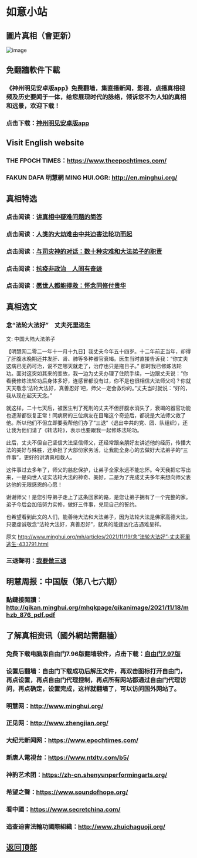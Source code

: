 # 如意小站

## 圖片真相（會更新）

![image](https://user-images.githubusercontent.com/79625284/142600267-0b9671f6-b7fe-42d4-816e-a1d616f8ce09.png)

## 免翻牆軟件下載

### 《神州明见安卓版app》免费翻墙，集直播新闻，影视，点播真相视频及历史要闻于一体，给您展现时代的脉络，倾诉您不为人知的真相和远景，欢迎下载！

### 点击下载：[神州明见安卓版app](https://github.com/pinhe91/tuiguang/files/7240768/_5.1.zip)

## Visit English website

### THE FPOCH TIMES：https://www.theepochtimes.com/

### FAKUN DAFA 明慧網 MING HUI.OGR: http://en.minghui.org/

## 真相特选

### 点击阅读：[讲真相中疑难问题的简答](https://github.com/pinhe91/jcxw3/tree/main)

### 点击阅读：[人类的大劫难由中共迫害法轮功而起](https://github.com/pinhe91/jcxw4/tree/main) 

### 点击阅读：[与司灾神的对话：数十种灾难和大法弟子的职责](https://github.com/pinhe91/jcxw1/tree/main) 

### 点击阅读：[抗疫非政治　人间有奇迹](https://github.com/pinhe91/jcxw2/tree/main) 

### 点击阅读：[愿世人都能得救：怀念同修付贵华](https://github.com/pinhe91/jcxw5/tree/main)

## 真相选文

### 念“法轮大法好”　丈夫死里逃生

文: 中国大陆大法弟子

【明慧网二零二一年十一月十九日】我丈夫今年五十四岁。十二年前正当年，却得了肝腹水晚期还并发肝、肾、肺等多种器官衰竭。医生当时直接告诉我：“你丈夫这病已无药可治，说不定哪天就走了，治疗也只是拖日子。”
那时我已修炼法轮功。面对这突如其来的变故，我一边为丈夫办理了住院手续，一边跟丈夫说：“你看我修炼法轮功后身体多好，连感冒都没有过，你不是也很相信大法师父吗？你就天天敬念‘法轮大法好，真善忍好’吧，师父一定会救你的。”丈夫当时就说：“好的，我从现在起天天念。”

就这样，二十七天后，被医生判了死刑的丈夫不但肝腹水消失了，衰竭的器官功能也逐渐都恢复正常！同病房的三位病友在目睹这个奇迹后，都说是大法师父救了他。所以他们不但立即要我帮他们办了“三退”（退出中共的党、团、队组织），还让我为他们请了《转法轮》，表示也要跟我一起修炼法轮功。

此后，丈夫不但自己坚信大法坚信师父，还经常跟亲朋好友讲述他的经历，传播大法的美好与殊胜，还承担了大部份家务活，让我能全身心的去做好大法弟子的“三件事”，更好的讲清真相救人。

这件事过去多年了，师父的慈悲保护，让弟子全家永远不能忘怀。今天我把它写出来，一是向世人证实法轮大法的神奇、美好，二是为了完成丈夫多年来想向师父表达他的无限感恩的心愿！

谢谢师父！是您引导弟子走上了这条回家的路，是您让弟子拥有了一个完整的家。弟子今后会加倍努力实修，做好三件事，兑现自己的誓约。

也希望看到此文的人们，能善待大法和大法弟子，因为法轮大法是佛家高德大法，只要虔诚敬念“法轮大法好，真善忍好”，就真的能逢凶化吉遇难呈祥。

原文 http://www.minghui.org/mh/articles/2021/11/19/念“法轮大法好”-丈夫死里逃生-433791.html

### 三退聲明：[我要做三退](http://tuidang.ddns.net/)

## 明慧周报：中国版（第八七六期）

### 點鏈接閱讀：http://qikan.minghui.org/mhqkpage/qikanimage/2021/11/18/mhzb_876_pdf.pdf

## 了解真相资讯（國外網站需翻牆）

### 免费下载电脑版自由门7.96版翻墙软件，点击下载：[自由门7.97版](https://github.com/pinhe91/tuiguang/files/6839679/fg797r.zip)

### 设置后翻墙：自由门下载成功后解压文件，再双击图标打开自由门，再点设置，再点自由门代理控制，再点所有网站都通过自由门代理访问，再点确定，设置完成，这样就翻墙了，可以访问国外网站了。

### 明慧网：http://www.minghui.org/

### 正见网：http://www.zhengjian.org/

### 大纪元新闻网：https://www.epochtimes.com/

### 新唐人電視台：https://www.ntdtv.com/b5/

### 神韵艺术团：https://zh-cn.shenyunperformingarts.org/

### 希望之聲：https://www.soundofhope.org/

### 看中國：https://www.secretchina.com/

### 追查迫害法輪功國際組織：http://www.zhuichaguoji.org/

## [返回顶部](https://git.io/Js3EY)
